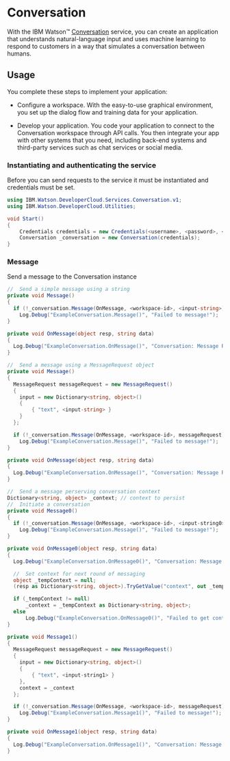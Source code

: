 # Conversation

With the IBM Watson™ [Conversation][conversation] service, you can create an application that understands natural-language input and uses machine learning to respond to customers in a way that simulates a conversation between humans.

## Usage
You complete these steps to implement your application:

* Configure a workspace. With the easy-to-use graphical environment, you set up the dialog flow and training data for your application.

* Develop your application. You code your application to connect to the Conversation workspace through API calls. You then integrate your app with other systems that you need, including back-end systems and third-party services such as chat services or social media.

### Instantiating and authenticating the service
Before you can send requests to the service it must be instantiated and credentials must be set.
```cs
using IBM.Watson.DeveloperCloud.Services.Conversation.v1;
using IBM.Watson.DeveloperCloud.Utilities;

void Start()
{
    Credentials credentials = new Credentials(<username>, <password>, <url>);
    Conversation _conversation = new Conversation(credentials);
}
```

### Message
Send a message to the Conversation instance
```cs
//  Send a simple message using a string
private void Message()
{
  if (!_conversation.Message(OnMessage, <workspace-id>, <input-string>))
    Log.Debug("ExampleConversation.Message()", "Failed to message!");
}

private void OnMessage(object resp, string data)
{
  Log.Debug("ExampleConversation.OnMessage()", "Conversation: Message Response: {0}", data);
}
```
```cs
//  Send a message using a MessageRequest object
private void Message()
{
  MessageRequest messageRequest = new MessageRequest()
  {
    input = new Dictionary<string, object>()
    {
        { "text", <input-string> }
    }
  };

  if (!_conversation.Message(OnMessage, <workspace-id>, messageRequest))
    Log.Debug("ExampleConversation.Message()", "Failed to message!");
}

private void OnMessage(object resp, string data)
{
  Log.Debug("ExampleConversation.OnMessage()", "Conversation: Message Response: {0}", data);
}
```
```cs
//  Send a message perserving conversation context
Dictionary<string, object> _context; // context to persist
//  Initiate a conversation
private void Message0()
{
  if (!_conversation.Message(OnMessage, <workspace-id>, <input-string0>))
    Log.Debug("ExampleConversation.Message()", "Failed to message!");
}

private void OnMessage0(object resp, string data)
{
  Log.Debug("ExampleConversation.OnMessage0()", "Conversation: Message Response: {0}", data);

  //  Set context for next round of messaging
  object _tempContext = null;
  (resp as Dictionary<string, object>).TryGetValue("context", out _tempContext);

  if (_tempContext != null)
      _context = _tempContext as Dictionary<string, object>;
  else
      Log.Debug("ExampleConversation.OnMessage0()", "Failed to get context");
}

private void Message1()
{
  MessageRequest messageRequest = new MessageRequest()
  {
    input = new Dictionary<string, object>()
    {
        { "text", <input-string1> }
    },
    context = _context
  };

  if (!_conversation.Message(OnMessage, <workspace-id>, messageRequest))
    Log.Debug("ExampleConversation.Message1()", "Failed to message!");
}

private void OnMessage1(object resp, string data)
{
  Log.Debug("ExampleConversation.OnMessage1()", "Conversation: Message Response: {0}", data);
}
```

[conversation]: https://console.bluemix.net/docs/services/conversation/index.html
